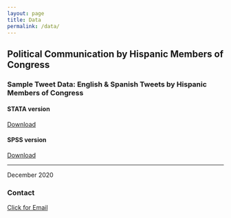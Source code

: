 ```yaml
---
layout: page
title: Data
permalink: /data/
---
```


## Political Communication by Hispanic Members of Congress

### Sample Tweet Data: English & Spanish Tweets by Hispanic Members of Congress

#### STATA version
[Download](/images/EngSpanTweets.dta)

#### SPSS version
[Download](/images/EngSpanTweets.sav)

---

December 2020
### Contact
[Click for Email](mailto:cxg172030@utdallas.edu)
